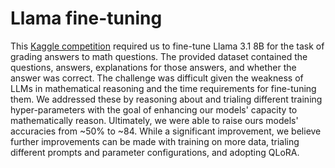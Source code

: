 # Llama fine-tuning

This [Kaggle competition](https://www.kaggle.com/competitions/nyu-dl-fall-24-competition/overview) required us to fine-tune Llama 3.1 8B for the task of grading answers to math questions. The provided dataset contained the questions, answers, explanations for those answers, and whether the answer was correct. The challenge was difficult given the weakness of LLMs in mathematical reasoning and the time requirements for fine-tuning them. We addressed these by reasoning about and trialing different training hyper-parameters with the goal of enhancing our models' capacity to mathematically reason. Ultimately, we were able to raise ours models' accuracies from ~50% to ~84. While a significant improvement, we believe further improvements can be made with training on more data, trialing different prompts and parameter configurations, and adopting QLoRA.
